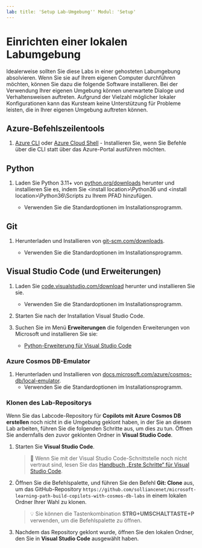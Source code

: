 ```yaml
---
lab: title: 'Setup Lab-Umgebung'' Modul: 'Setup'
---
```


# Einrichten einer lokalen Labumgebung

Idealerweise sollten Sie diese Labs in einer gehosteten Labumgebung absolvieren. Wenn Sie sie auf Ihrem eigenen Computer durchführen möchten, können Sie dazu die folgende Software installieren. Bei der Verwendung Ihrer eigenen Umgebung können unerwartete Dialoge und Verhaltensweisen auftreten. Aufgrund der Vielzahl möglicher lokaler Konfigurationen kann das Kursteam keine Unterstützung für Probleme leisten, die in Ihrer eigenen Umgebung auftreten können.

## Azure-Befehlszeilentools

1. [Azure CLI](https://docs.microsoft.com/cli/azure/?view=azure-cli-latest) oder [Azure Cloud Shell](https://shell.azure.com) - Installieren Sie, wenn Sie Befehle über die CLI statt über das Azure-Portal ausführen möchten.

## Python

1. Laden Sie Python 3.11+ von [python.org/downloads] herunter und installieren Sie es, indem Sie \<install location\>\Python36 und \<install location>\Python36\Scripts zu Ihrem PFAD hinzufügen.

    - Verwenden Sie die Standardoptionen im Installationsprogramm.

## Git

1. Herunterladen und Installieren von [git-scm.com/downloads].

    - Verwenden Sie die Standardoptionen im Installationsprogramm.

## Visual Studio Code (und Erweiterungen)

1. Laden Sie [code.visualstudio.com/download] herunter und installieren Sie sie.

    - Verwenden Sie die Standardoptionen im Installationsprogramm.

1. Starten Sie nach der Installation Visual Studio Code.

1. Suchen Sie im Menü **Erweiterungen** die folgenden Erweiterungen von Microsoft und installieren Sie sie:

    - [Python-Erweiterung für Visual Studio Code][marketplace.visualstudio.com/mms-python.python]

### Azure Cosmos DB-Emulator

1. Herunterladen und Installieren von [docs.microsoft.com/azure/cosmos-db/local-emulator].
    - Verwenden Sie die Standardoptionen im Installationsprogramm.

### Klonen des Lab-Repositorys

Wenn Sie das Labcode-Repository für **Copilots mit Azure Cosmos DB erstellen** noch nicht in die Umgebung geklont haben, in der Sie an diesem Lab arbeiten, führen Sie die folgenden Schritte aus, um dies zu tun. Öffnen Sie andernfalls den zuvor geklonten Ordner in **Visual Studio Code**.

1. Starten Sie **Visual Studio Code**.

    > &#128221; Wenn Sie mit der Visual Studio Code-Schnittstelle noch nicht vertraut sind, lesen Sie das [Handbuch „Erste Schritte“ für Visual Studio Code][code.visualstudio.com/docs/getstarted].

1. Öffnen Sie die Befehlspalette, und führen Sie den Befehl **Git: Clone** aus, um das GitHub-Repository ``https://github.com/solliancenet/microsoft-learning-path-build-copilots-with-cosmos-db-labs`` in einem lokalen Ordner Ihrer Wahl zu klonen.

    > &#128161; Sie können die Tastenkombination **STRG+UMSCHALTTASTE+P** verwenden, um die Befehlspalette zu öffnen.

1. Nachdem das Repository geklont wurde, öffnen Sie den lokalen Ordner, den Sie in **Visual Studio Code** ausgewählt haben.

[code.visualstudio.com/docs/getstarted]: https://code.visualstudio.com/docs/getstarted/tips-and-tricks
[docs.microsoft.com/azure/cosmos-db/local-emulator]: https://docs.microsoft.com/azure/cosmos-db/local-emulator#download-the-emulator
[code.visualstudio.com/download]: https://code.visualstudio.com/download
[git-scm.com/downloads]: https://git-scm.com/downloads
[python.org/downloads]: https://www.python.org/downloads/
[marketplace.visualstudio.com/mms-python.python]: https://marketplace.visualstudio.com/items?itemName=ms-python.python#overview
